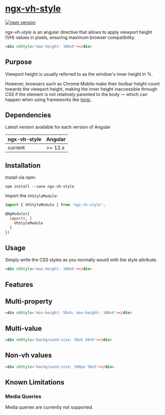 # [ngx-vh-style](https://github.com/sergiocarneiro/ngx-vh-style)

[![npm version](https://badge.fury.io/js/ngx-vh-style.svg)](https://www.npmjs.com/package/ngx-vh-style)

*ngx-vh-style* is an angular directive that allows to apply viewport height (VH) values in pixels, ensuring maximum browser compatibility.

```html
<div vhStyle='max-height: 100vh'></div>
```


## Purpose

Viewport height is usually referred to as the window's inner height in %.

However, browsers such as Chrome Mobile make their toolbar height count towards the viewport height, making the inner height inaccessible through CSS if the element is not relatively parented to the body — which can happen when using frameworks like [Ionic](http://ionicframework.com).


## Dependencies

Latest version available for each version of Angular

| ngx-vh-style | Angular     |
| ------------ | ----------- |
| current      | >= 12.x     |


## Installation

Install via npm:
```
npm install --save ngx-vh-style
```

Import the `VhStyleModule`:
```js
import { VhStyleModule } from 'ngx-vh-style';

@NgModule({
  imports: [
    VhStyleModule
  ]
})
```


## Usage
Simply write the CSS styles as you normally would with the style attribute.

```html
<div vhStyle='max-height: 100vh'></div>
```


## Features

## Multi-property

```html
<div vhStyle='min-height: 50vh; max-height: 100vh'></div>
```

## Multi-value

```html
<div vhStyle='background-size: 50vh 50vh'></div>
```

## Non-vh values

```html
<div vhStyle='background-size: 500px 50vh'></div>
```



## Known Limitations

### Media Queries

Media queries are currently not supported.
